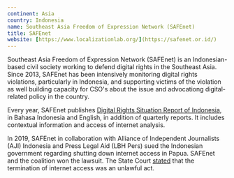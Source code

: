 ```yaml
---
continent: Asia
country: Indonesia
name: Southeast Asia Freedom of Expression Network (SAFEnet)
title: SAFEnet
website: [https://www.localizationlab.org/](https://safenet.or.id/)
---
```


Southeast Asia Freedom of Expression Network (SAFEnet) is an Indonesian-based civil society working to defend digital rights in the Southeast Asia. Since 2013, SAFEnet has been intensively monitoring digital rights violations, particularly in Indonesia, and supporting victims of the violation as well building capacity for CSO's about the issue and advocationg digital-related policy in the country.

Every year, SAFEnet publishes [Digital Rights Situation Report of Indonesia](https://safenet.or.id/2023/03/the-digital-rights-situation-in-indonesia-had-worsened/), in Bahasa Indonesia and English, in addition of quarterly reports. It includes contextual information and access of internet analysis.

In 2019, SAFEnet in collaboration with Alliance of Independent Journalists (AJI) Indonesia and Press Legal Aid (LBH Pers) sued the Indonesian government regarding shutting down internet access in Papua. SAFEnet and the coalition won the lawsuit. The State Court [stated](https://safenet.or.id/2020/06/jakarta-ptun-declares-termination-of-internet-access-in-papua-and-west-papua-violates-the-law/) that the termination of internet access was an unlawful act.
